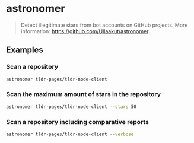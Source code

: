 # astronomer

> Detect illegitimate stars from bot accounts on GitHub projects. More information: <https://github.com/Ullaakut/astronomer>.

## Examples

### Scan a repository

```bash
astronomer tldr-pages/tldr-node-client
```

### Scan the maximum amount of stars in the repository

```bash
astronomer tldr-pages/tldr-node-client --stars 50
```

### Scan a repository including comparative reports

```bash
astronomer tldr-pages/tldr-node-client --verbose
```
